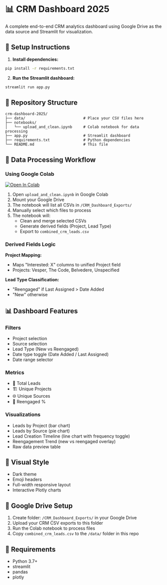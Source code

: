 # 📊 CRM Dashboard 2025

A complete end-to-end CRM analytics dashboard using Google Drive as the data source and Streamlit for visualization.

## 🚀 Setup Instructions

1. **Install dependencies:**
```bash
pip install -r requirements.txt
```

2. **Run the Streamlit dashboard:**
```bash
streamlit run app.py
```

## 📁 Repository Structure

```
crm-dashboard-2025/
├── data/                          # Place your CSV files here
├── notebooks/
│   └── upload_and_clean.ipynb     # Colab notebook for data processing
├── app.py                         # Streamlit dashboard
├── requirements.txt               # Python dependencies
└── README.md                      # This file
```

## 📓 Data Processing Workflow

### Using Google Colab

[![Open In Colab](https://colab.research.google.com/assets/colab-badge.svg)](https://colab.research.google.com/github/averya34/crm-dashboard-2025/blob/main/notebooks/upload_and_clean.ipynb)

1. Open `upload_and_clean.ipynb` in Google Colab
2. Mount your Google Drive
3. The notebook will list all CSVs in `/CRM_Dashboard_Exports/`
4. Manually select which files to process
5. The notebook will:
   - Clean and merge selected CSVs
   - Generate derived fields (Project, Lead Type)
   - Export to `combined_crm_leads.csv`

### Derived Fields Logic

**Project Mapping:**
- Maps "Interested: X" columns to unified Project field
- Projects: Vesper, The Code, Belvedere, Unspecified

**Lead Type Classification:**
- "Reengaged" if Last Assigned > Date Added
- "New" otherwise

## 📊 Dashboard Features

### Filters
- Project selection
- Source selection
- Lead Type (New vs Reengaged)
- Date type toggle (Date Added / Last Assigned)
- Date range selector

### Metrics
- 👥 Total Leads
- 🏗 Unique Projects
- 🌐 Unique Sources
- 🔁 Reengaged %

### Visualizations
- Leads by Project (bar chart)
- Leads by Source (pie chart)
- Lead Creation Timeline (line chart with frequency toggle)
- Reengagement Trend (new vs reengaged overlay)
- Raw data preview table

## 🎨 Visual Style

- Dark theme
- Emoji headers
- Full-width responsive layout
- Interactive Plotly charts

## 📂 Google Drive Setup

1. Create folder: `/CRM_Dashboard_Exports/` in your Google Drive
2. Upload your CRM CSV exports to this folder
3. Run the Colab notebook to process files
4. Copy `combined_crm_leads.csv` to the `/data/` folder in this repo

## 🔧 Requirements

- Python 3.7+
- streamlit
- pandas
- plotly

